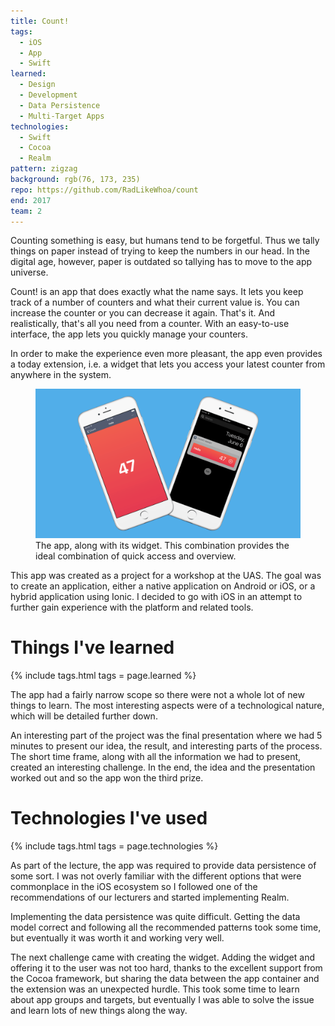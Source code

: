 ```yaml
---
title: Count!
tags:
  - iOS
  - App
  - Swift
learned:
  - Design
  - Development
  - Data Persistence
  - Multi-Target Apps
technologies:
  - Swift
  - Cocoa
  - Realm
pattern: zigzag
background: rgb(76, 173, 235)
repo: https://github.com/RadLikeWhoa/count
end: 2017
team: 2
---
```


Counting something is easy, but humans tend to be forgetful. Thus we tally things on paper instead of trying to keep the numbers in our head. In the digital age, however, paper is outdated so tallying has to move to the app universe.

Count! is an app that does exactly what the name says. It lets you keep track of a number of counters and what their current value is. You can increase the counter or you can decrease it again. That's it. And realistically, that's all you need from a counter. With an easy-to-use interface, the app lets you quickly manage your counters.

In order to make the experience even more pleasant, the app even provides a today extension, i.e. a widget that lets you access your latest counter from anywhere in the system.

<figure>
  <img src="/assets/img/count/widget.png">
  <figcaption data-marginalia="right">The app, along with its widget. This combination provides the ideal combination of quick access and overview.</figcaption>
</figure>

This app was created as a project for a workshop at the UAS. The goal was to create an application, either a native application on Android or iOS, or a hybrid application using Ionic. I decided to go with iOS in an attempt to further gain experience with the platform and related tools.

# Things I've learned

{% include tags.html tags = page.learned %}

The app had a fairly narrow scope so there were not a whole lot of new things to learn. The most interesting aspects were of a technological nature, which will be detailed further down.

An interesting part of the project was the final presentation where we had 5 minutes to present our idea, the result, and interesting parts of the process. The short time frame, along with all the information we had to present, created an interesting challenge. In the end, the idea and the presentation worked out and so the app won the third prize.

# Technologies I've used

{% include tags.html tags = page.technologies %}

As part of the lecture, the app was required to provide data persistence of some sort. I was not overly familiar with the different options that were commonplace in the iOS ecosystem so I followed one of the recommendations of our lecturers and started implementing Realm.

Implementing the data persistence was quite difficult. Getting the data model correct and following all the recommended patterns took some time, but eventually it was worth it and working very well.

The next challenge came with creating the widget. Adding the widget and offering it to the user was not too hard, thanks to the excellent support from the Cocoa framework, but sharing the data between the app container and the extension was an unexpected hurdle. This took some time to learn about app groups and targets, but eventually I was able to solve the issue and learn lots of new things along the way.
